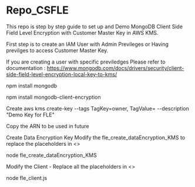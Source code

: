 # Repo_CSFLE

This repo is step by step guide to set up and Demo MongoDB Client Side Field Level Encryption with Customer Master Key in AWS KMS.

First step is to create an IAM User with Admin Previleges or Having previlges to access Customer Master Key. 

If you are creating a user with specific previledges Please refer to documentation : https://www.mongodb.com/docs/drivers/security/client-side-field-level-encryption-local-key-to-kms/


npm install mongodb

npm install mongodb-client-encryption

Create 
aws kms create-key --tags TagKey=owner, TagValue=<name> --description "Demo Key for FLE"

Copy the ARN to be used in future

  
Create Data Encryption Key
  Modify the fle_create_dataEncryption_KMS to replace the placeholders in <>
  
  node fle_create_dataEncryption_KMS
  
Modify the Client - Replace all the placeholders in <>
  
  node fle_client.js
  

  
  
